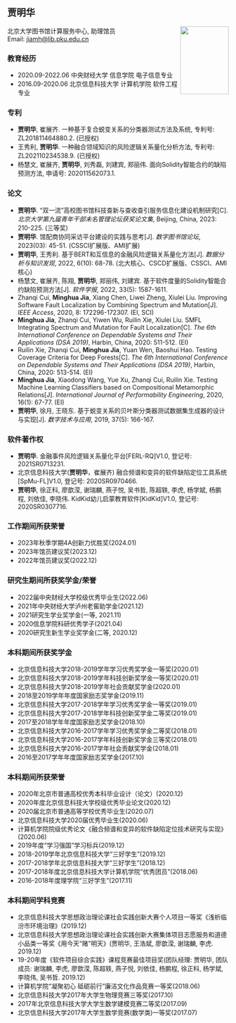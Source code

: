 ## 贾明华  
  
北京大学图书馆计算服务中心, 助理馆员    <img src="https://jmhcufe.github.io/jmh.png" height="154" width="110" align="right">  
Email: jiamh@lib.pku.edu.cn

### 教育经历  
- 2020.09-2022.06 中央财经大学 信息学院 电子信息专业
- 2016.09-2020.06 北京信息科技大学 计算机学院 软件工程专业

### 专利  
- **贾明华**, 崔展齐. 一种基于复合蜕变关系的分类器测试方法及系统, 专利号: ZL201811464880.2. (已授权)
- 王秀利, **贾明华**. 一种融合领域知识的风险逻辑关系量化分析方法, 专利号: ZL202110234538.9. (已授权)
- 杨慧文, 崔展齐, **贾明华**, 刘秀磊, 刘建宾, 郑丽伟. 面向Solidity智能合约的缺陷预测方法, 申请号: 202011562073.1.

### 论文
- **贾明华**. “双一流”高校图书馆科技查新与查收查引服务信息化建设机制研究[C]. *北京大学第九届青年干部未名管理论坛获奖论文集*, Beijing, China, 2023: 210-225. (三等奖)
- **贾明华**. 馆配商协同采访平台建设的实践与思考[J]. *数字图书馆论坛*, 2023(03): 45-51. (CSSCI扩展版、AMI扩展)
- **贾明华**, 王秀利. 基于BERT和互信息的金融风险逻辑关系量化方法[J]. *数据分析与知识发现*, 2022, 6(10): 68-78. (北大核心、CSCD扩展版、CSSCI、AMI核心)
- 杨慧文, 崔展齐, 陈翔, **贾明华**, 郑丽伟, 刘建宾. 基于软件度量的Solidity智能合约缺陷预测方法[J]. *软件学报*, 2022, 33(5): 1587-1611.
- Zhanqi Cui, **Minghua Jia**, Xiang Chen, Liwei Zheng, Xiulei Liu. Improving Software Fault Localization by Combining Spectrum and Mutation[J]. *IEEE Access*, 2020, 8: 172296-172307. (EI, SCI)
- **Minghua Jia**, Zhanqi Cui, Yiwen Wu, Ruilin Xie, Xiulei Liu. SMFL Integrating Spectrum and Mutation for Fault Localization[C]. *The 6th International Conference on Dependable Systems and Their Applications (DSA 2019)*, Harbin, China, 2020: 511-512. (EI)
- Ruilin Xie, Zhanqi Cui, **Minghua Jia**, Yuan Wen, Baoshui Hao. Testing Coverage Criteria for Deep Forests[C]. *The 6th International Conference on Dependable Systems and Their Applications (DSA 2019)*, Harbin, China, 2020: 513-514. (EI)
- **Minghua Jia**, Xiaodong Wang, Yue Xu, Zhanqi Cui, Ruilin Xie. Testing Machine Learning Classifiers based on Compositional Metamorphic Relations[J]. *International Journal of Performability Engineering*, 2020, 16(1): 67-77. (EI)
- **贾明华**, 徐月, 王晓东. 基于蜕变关系的贝叶斯分类器测试数据集生成器的设计与实现[J]. *数字技术与应用*, 2019, 37(5): 166-167.

### 软件著作权
- **贾明华**. 金融事件风险逻辑关系量化平台\[FERL-RQ]V1.0, 登记号: 2021SR0713231.
- 北京信息科技大学(**贾明华**，崔展齐) 融合频谱和变异的软件缺陷定位工具系统\[SpMu-FL]V1.0, 登记号: 2020SR0970466.
- **贾明华**, 徐正科, 廖歆滢, 谢瑞麟, 燕子悦, 吴书哲, 陈超轶, 李虎, 杨学斌, 杨鹏程, 刘依佳, 李晓伟. KidKid幼儿启蒙教育软件\[KidKid]V1.0, 登记号: 2020SR0307716.

### 工作期间所获荣誉
- 2023年秋季学期4A创新力优胜奖(2024.01)
- 2023年馆员建议奖(2023.12)
- 2022年馆员建议奖(2022.12)

### 研究生期间所获奖学金/荣誉
- 2022届中央财经大学校级优秀毕业生(2022.06)
- 2021年中央财经大学泸州老窖助学金(2021.12)
- 2021研究生学业奖学金(一等, 2021.11)
- 2020信息学院科研优秀学子(2021.04)
- 2020研究生新生学业奖学金(二等, 2020.12)

### 本科期间所获奖学金
- 北京信息科技大学2018-2019学年学习优秀奖学金一等奖(2020.01)
- 北京信息科技大学2018-2019学年科技创新奖学金一等奖(2020.01)
- 北京信息科技大学2018-2019学年社会贡献奖学金(2020.01)
- 2018至2019学年年度国家励志奖学金(2019.11)
- 北京信息科技大学2017-2018学年学习优秀奖学金一等奖(2019.01)
- 北京信息科技大学2017-2018学年科技创新奖学金二等奖(2019.01)
- 2017至2018学年年度国家励志奖学金(2018.10)
- 北京信息科技大学2016-2017学年学习优秀奖学金二等奖(2018.01)
- 北京信息科技大学2016-2017学年科技创新奖学金三等奖(2018.01)
- 北京信息科技大学2016-2017学年社会贡献奖学金(2018.01)
- 2016至2017学年年度国家励志奖学金(2017.10)

### 本科期间所获荣誉
- 2020年北京市普通高校优秀本科毕业设计（论文）(2020.12)
- 2020年度北京信息科技大学校级优秀毕业论文(2020.12)
- 2020届北京市普通高等学校优秀毕业生(2020.07)
- 北京信息科技大学2020届优秀毕业生(2020.06)
- 计算机学院院级优秀论文《融合频谱和变异的软件缺陷定位技术研究与实现》(2020.06)
- 2019年度“学习强国”学习标兵(2019.12)
- 2018-2019学年北京信息科技大学“三好学生”(2019.12)
- 2017-2018学年北京信息科技大学“三好学生”(2018.12)
- 2017-2018年度北京信息科技大学计算机学院“优秀团员”(2018.06)
- 2016-2018年度理学院“三好学生”(2017.11)

### 本科期间学科竞赛
- 北京信息科技大学思想政治理论课社会实践创新大赛个人项目一等奖《浅析临汾市环境治理》(2019.12)
- 北京信息科技大学思想政治理论课社会实践创新大赛集体项目志愿服务和道德小品类一等奖《用今天“赌”明天》(贾明华, 王浩斌, 廖歆滢, 谢瑞麟, 李虎. 2019.12)
- 19-20年度《软件项目综合实践》课程竞赛最佳项目奖(团队经理: 贾明华, 团队成员: 谢瑞麟, 李虎, 廖歆滢, 陈超轶, 燕子悦, 刘依佳, 杨鹏程, 徐正科, 杨学斌, 李晓伟, 吴书哲. 2019.12)
- 计算机学院“凝聚初心 砥砺前行”廉洁文化作品竞赛一等奖(2018.06)
- 北京信息科技大学2017年大学生物理竞赛三等奖(2017.10)
- 2017年北京信息科技大学大学生数学建模竞赛二等奖(2017.09)
- 北京信息科技大学2017年大学生数学竞赛(数学类)一等奖(2017.07)
